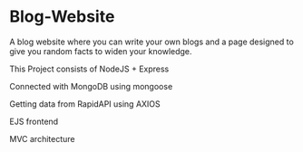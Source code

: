 # Blog-Website
A blog website where you can write your own blogs and a page designed to give you random facts to widen your knowledge.

This Project consists of NodeJS + Express

Connected with MongoDB using mongoose

Getting data from RapidAPI using AXIOS

EJS frontend

MVC architecture
